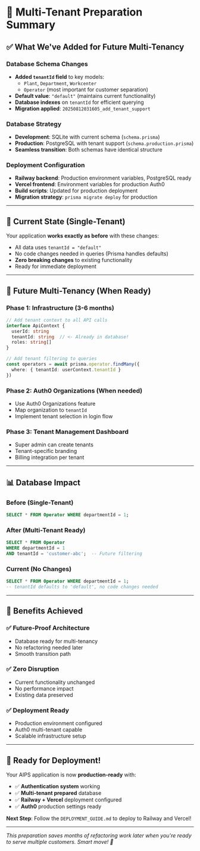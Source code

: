 # 🏢 Multi-Tenant Preparation Summary

## ✅ What We've Added for Future Multi-Tenancy

### **Database Schema Changes**
- **Added `tenantId` field** to key models:
  - `Plant`, `Department`, `Workcenter` 
  - `Operator` (most important for customer separation)
- **Default value**: `"default"` (maintains current functionality)
- **Database indexes** on `tenantId` for efficient querying
- **Migration applied**: `20250812031605_add_tenant_support`

### **Database Strategy**
- **Development**: SQLite with current schema (`schema.prisma`)
- **Production**: PostgreSQL with tenant support (`schema.production.prisma`)
- **Seamless transition**: Both schemas have identical structure

### **Deployment Configuration**
- **Railway backend**: Production environment variables, PostgreSQL ready
- **Vercel frontend**: Environment variables for production Auth0
- **Build scripts**: Updated for production deployment
- **Migration strategy**: `prisma migrate deploy` for production

---

## 🎯 Current State (Single-Tenant)

Your application **works exactly as before** with these changes:
- All data uses `tenantId = "default"`
- No code changes needed in queries (Prisma handles defaults)
- **Zero breaking changes** to existing functionality
- Ready for immediate deployment

---

## 🚀 Future Multi-Tenancy (When Ready)

### **Phase 1: Infrastructure (3-6 months)**
```typescript
// Add tenant context to all API calls
interface ApiContext {
  userId: string
  tenantId: string  // <- Already in database!
  roles: string[]
}

// Add tenant filtering to queries
const operators = await prisma.operator.findMany({
  where: { tenantId: userContext.tenantId }
})
```

### **Phase 2: Auth0 Organizations (When needed)**
- Use Auth0 Organizations feature
- Map organization to `tenantId`
- Implement tenant selection in login flow

### **Phase 3: Tenant Management Dashboard**
- Super admin can create tenants
- Tenant-specific branding
- Billing integration per tenant

---

## 📊 Database Impact

### **Before (Single-Tenant)**
```sql
SELECT * FROM Operator WHERE departmentId = 1;
```

### **After (Multi-Tenant Ready)**
```sql
SELECT * FROM Operator 
WHERE departmentId = 1 
AND tenantId = 'customer-abc';  -- Future filtering
```

### **Current (No Changes)**
```sql
SELECT * FROM Operator WHERE departmentId = 1;
-- tenantId defaults to 'default', no code changes needed
```

---

## 🎉 Benefits Achieved

### **✅ Future-Proof Architecture**
- Database ready for multi-tenancy
- No refactoring needed later
- Smooth transition path

### **✅ Zero Disruption**
- Current functionality unchanged
- No performance impact
- Existing data preserved

### **✅ Deployment Ready**
- Production environment configured
- Auth0 multi-tenant capable
- Scalable infrastructure setup

---

## 🚀 Ready for Deployment!

Your AIPS application is now **production-ready** with:
- ✅ **Authentication system** working
- ✅ **Multi-tenant prepared** database
- ✅ **Railway + Vercel** deployment configured
- ✅ **Auth0** production settings ready

**Next Step**: Follow the `DEPLOYMENT_GUIDE.md` to deploy to Railway and Vercel!

---

*This preparation saves months of refactoring work later when you're ready to serve multiple customers. Smart move! 🎯*
